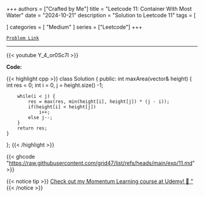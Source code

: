 
+++
authors = ["Crafted by Me"]
title = "Leetcode 11: Container With Most Water"
date = "2024-10-21"
description = "Solution to Leetcode 11"
tags = [
    
]
categories = [
    "Medium"
]
series = ["Leetcode"]
+++



[`Problem Link`](https://leetcode.com/problems/container-with-most-water/description/)

---

{{< youtube Y_4_or0Sc7I >}}

**Code:**

{{< highlight cpp >}}
class Solution {
public:
    int maxArea(vector<int>& height) {
        int res = 0;
        int i = 0, j = height.size() -1;
        
        while(i < j) {
            res = max(res, min(height[i], height[j]) * (j - i));
            if(height[i] < height[j])
                i++;
            else j--;
        }
        return res;
    }
};
{{< /highlight >}}

{{< ghcode "https://raw.githubusercontent.com/grid47/list/refs/heads/main/exp/11.md" >}}

{{< notice tip >}}
[Check out my Momentum Learning course at Udemy! 🚀 "](https://www.udemy.com/course/blind-75-the-data-structures-and-algorithms-essentials/)
{{< /notice >}}

